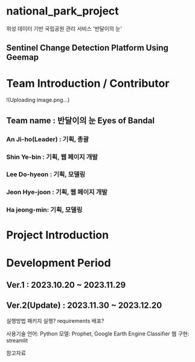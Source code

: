 # national_park_project
위성 데이터 기반 국립공원 관리 서비스 '반달이의 눈'
## Sentinel Change Detection Platform Using Geemap

# Team Introduction / Contributor
!(Uploading image.png…)
## Team name : 반달이의 눈 Eyes of Bandal
### An Ji-ho(Leader) : 기획, 총괄
### Shin Ye-bin : 기획, 웹 페이지 개발
### Lee Do-hyeon : 기획, 모델링
### Jeon Hye-joon : 기획, 웹 페이지 개발
### Ha jeong-min: 기획, 모델링

# Project Introduction



# Development Period
## Ver.1 : 2023.10.20 ~ 2023.11.29
## Ver.2(Update) : 2023.11.30 ~ 2023.12.20

실행방법
패키지 실행? requirements
배포?

사용기술
언어: Python
모델: Prophet, Google Earth Engine Classifier
웹 구현: streamlit

참고자료
